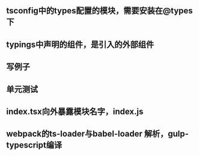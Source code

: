 
## tsconfig中的types配置的模块，需要安装在@types下

## typings中声明的组件，是引入的外部组件

## 写例子

## 单元测试

## index.tsx向外暴露模块名字，index.js

## webpack的ts-loader与babel-loader 解析，gulp-typescript编译
